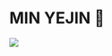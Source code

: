 # MIN YEJIN 💫
<img src="https://capsule-render.vercel.app/api?type=waving&color=timeGradient&height=300&section=header&text=Yejin%20Min&fontSize=90" />
